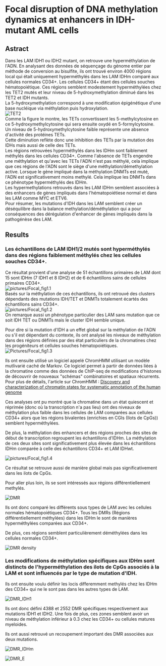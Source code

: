 # Focal disruption of DNA methylation dynamics at enhancers in IDH-mutant AML cells

## Astract

Dans les LAM IDH1 ou IDH2 mutant, on retrouve une hyperméthylation de l'ADN. En analysant des données de séquençage du génome entier par méthode de conversion au bisulfite, ils ont trouvé environ 4000 régions local qui était uniquement hyperméthylés dans les LAM IDHm comparé aux cellules normales CD34+. Les cellules CD34+ étant des cellules souches hématopoiétique. Ces régions semblent modestement hyperméthylées chez les TET2 mutés et leur niveau de 5-hydroxymethylation diminué dans les TET2 et IDH mutants.  
La 5-hydroxymethylation correspond à une modification épigénétique d'une base nucléique via méthylation puis hydroxylation.   
![TET2](Pictures/TETs_et_methylation.jpg)  
Comme la figure le montre, les TETs convertissent les 5-methylcytosine en ce 5-hydroxymethylcytosine qui sera ensuite oxydé en 5-formylcytosine. Un niveau de 5-hydroxymethylcytosine faible représente une absence d'activité des protéines TETs.  
Cette diminution reflète donc une inhibition des TETs par la mutation des IDHs mais aussi de celle des TETs.   
Les régions retrouvées hyperméthylés dans les IDHm sont faiblement méthylés dans les cellules CD34+. Comme l'absence de TETs engendre une méthylation et qu'avec les TETs l'ADN n'est pas méthylé, cela implique que ces régions de l'ADN sont le siège d'une méthylation/démethylation active. Lorsque le gène impliqué dans la méthylation DNMTs est muté, l'ADN est significativement moins methylé. Cela implique les DNMTs dans ce phénotype hyperméthylés des IDHm.  
Les hypermethylations retrouvés dans les LAM IDHm semblent associées à des enhancers de gènes impliqués dans l'hématopoiétiese normal et dans les LAM comme MYC et ETV6.  
Pour résumer, les mutations d'IDH dans les LAM semblent créer un déséquilibre dans la balance methylation/déméthylation qui a pour conséquences des dérégulation d'enhancer de gènes impliqués dans la pathogénèse des LAM.

## Results

### Les échantillons de LAM IDH1/2 mutés sont hyperméthylés dans des régions faiblement méthylés chez les cellules souches CD34+.

Ce résultat provient d'une analyse de 51 échantillons primaires de LAM dont 15 sont IDHm (7 IDH1 et 8 IDH2) et de 6 échantillons sains de cellules primaires CD34+.  
![pictures/Focal_fig1.1](Pictures/Focal_fig1.1.png)  
Basés sur la méthylation de ces échantillons, ils ont retrouvé des clusters dépendants des mutations IDH/TET et DNMTs totalement écartés des échantillons sains CD34+.  
![pictures/Focal_fig1.2](Pictures/Focal_fig1.2.png)  
On remarque aussi un phénotype particulier des LAM sans mutation que ce soit IDH TET ou DNMTs mais le cluster IDH semble unique.  

Pour dire si la mutation d'IDH a un effet global sur la méthylation de l'ADN ou s'il est dépendant du contexte, ils ont analysé les niveaux de méthylation dans des régions définies par des état particuliers de la chromatines chez les progéniteurs et cellules souches hématopoiétiques.  
![Pictures/Focal_fig1.3](Pictures/Focal_fig1.3.png)  

Ils ont ensuite utilisé un logiciel appelé ChromHMM utilisant un modèle mutlivarié caché de Markov. Ce logiciel permet à partir de données liées à la chromatine comme des données de ChIP-seq de modifications d'histones de découvrir de nouveaux "schémas" combinatoires et spatiaux récurrents. Pour plus de détails, l'article sur ChromHMM : [Discovery and characterization of chromatin states for systematic annotation of the human genome](https://alexishucteau.github.io/PhD_bibliography/Discovery_and_characterization_of_chromatin_states_for_systematic_annotation_of_the_human_genome)  

Ces analyses ont pu montré que la chromatine dans un état quiescent et réprimée (donc où la transcription n'a pas lieu) ont des niveaux de méthylation plus faible dans les cellules de LAM comparées aux cellules CD34+ alors que les régions bivalentes (enrichies en CGIs (Ilots de CpGs)) semblent hyperméthylées.  

De plus, la méthylation des enhancers et des régions proches des sites de début de transcription regroupent les échantillons d'IDHm. La méthylation de ces deux sites sont significativement plus élevée dans les échantillons IDHm comparée à celle des échantillons CD34+ et LAM IDHwt.

![pictures/Focal_fig1.4](Pictures/Focal_fig1.4.png)

Ce résultat se retrouve aussi de manière global mais pas significativement dans les ilots de CpGs.  

Pour aller plus loin, ils se sont intéressés aux régions différentiellement methylés.

![DMR](Pictures/Focal_fig1.5.png)

Ils ont donc comparé les différents sous types de LAM avec les cellules normales hématopoiétiques CD34+. Tous les DMRs (Régions différentiellement méthylées) dans les IDHm le sont de manières hyperméthylées comparées aux CD34+.  

De plus, ces régions semblent particulièrement déméthylées dans les cellules normales CD34+.

![DMR density](Pictures/Focal_fig1.6.png)

### Les modifications de méthylation spécifiques aux IDHm sont distincts de l'hyperméthylation des ilots de CpGs associés à la LAM et sont influencés par le type de mutation d'IDH.

Ils ont ensuite voulu définir les locis differemment methylés chez les IDHm des CD34+ qui ne le sont pas dans les autres types de LAM.

![DMR_IDH1](Pictures/Focal_fig2.1.png)

Ils ont donc défini 4388 et 2552 DMR spécifiques respectivement aux mutations IDH1 et IDH2. Une fois de plus, ces zones semblent avoir un niveau de méthylation inférieur à 0.3 chez les CD34+ ou cellules matures myeloides.  

Ils ont aussi retrouvé un recoupement important des DMR associées aux deux mutations.

![DMR_IDHm](Pictures/Focal_fig2.2.png)

![DMR_E](Pictures/Focal_fig2.3.png)
